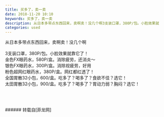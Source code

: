 ```yaml
---
title: 买多了，卖一卖
date: 2018-11-20 10:10
keywords: 买多了，卖一卖
description: 从日本多带点东西回来，卖啊卖！没几个啊3支装口罩，380P/包。小脸效果就靠它了！金色FX眼药水，580P/盒。消除疲劳，还消炎～银色FX眼药水，300P/盒。消除视疲劳，好用粉色超网红眼药水，380P/盒。网红都红透了！全国胃散32小包，600/盒。吃多了？喝多了？食欲不佳？选它！太田胃散32小包，900/盒。吃多了？喝多了？胃动力弱？胸闷？选它！
categories: used
---
```

<td class="t_f" id="postmessage_2314417">

从日本多带点东西回来，卖啊卖！没几个啊<br/>
<br/>
3支装口罩，380P/包。小脸效果就靠它了！<br/>
金色FX眼药水，580P/盒。消除疲劳，还消炎～<br/>
银色FX眼药水，300P/盒。消除视疲劳，好用<br/>
粉色超网红眼药水，380P/盒。网红都红透了！<br/>
全国胃散32小包，600/盒。吃多了？喝多了？食欲不佳？选它！<br/>
太田胃散32小包，900/盒。吃多了？喝多了？胃动力弱？胸闷？选它！<br/>
<img alt="" border="0" class="zoom" data-cf-modified-e3a473821ec40ad61d0e2cfd-="" file="http://www.flw.ph/data/appbyme/upload/image/201811/20/bmc2BEAhW6kt.jpg" id="aimg_J803I" lazyloadthumb="1" onclick="" onmouseover="" src="http://www.flw.ph/data/appbyme/upload/image/201811/20/bmc2BEAhW6kt.jpg"/><br/>
<br/>
<img alt="" border="0" class="zoom" data-cf-modified-e3a473821ec40ad61d0e2cfd-="" file="http://www.flw.ph/data/appbyme/upload/image/201811/20/zhfKQpBcAFOq.jpg" id="aimg_aHcL5" lazyloadthumb="1" onclick="" onmouseover="" src="http://www.flw.ph/data/appbyme/upload/image/201811/20/zhfKQpBcAFOq.jpg"/><br/>
<br/>
<img alt="" border="0" class="zoom" data-cf-modified-e3a473821ec40ad61d0e2cfd-="" file="http://www.flw.ph/data/appbyme/upload/image/201811/20/q2RD5l7gTyrV.jpg" id="aimg_wdVt5" lazyloadthumb="1" onclick="" onmouseover="" src="http://www.flw.ph/data/appbyme/upload/image/201811/20/q2RD5l7gTyrV.jpg"/><br/>
<br/>
</td>
###### 转载自[菲龙网]